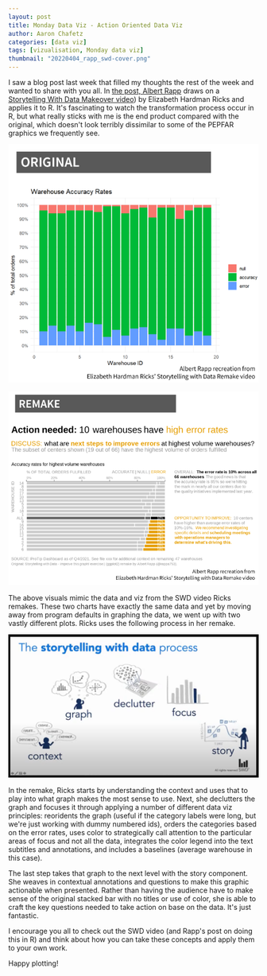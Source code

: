 ```yaml
---
layout: post
title: Monday Data Viz - Action Oriented Data Viz
author: Aaron Chafetz
categories: [data viz]
tags: [vizualisation, Monday data viz]
thumbnail: "20220404_rapp_swd-cover.png"
---
```


I saw a blog post last week that filled my thoughts the rest of the week and wanted to share with you all. In [the post, Albert Rapp](https://albert-rapp.de/post/2022-03-29-recreating-the-swd-look/) draws on a [Storytelling With Data Makeover video](https://youtu.be/st7_vPjq0SU)) by Elizabeth Hardman Ricks and applies it to R. It's fascinating to watch the transformation process occur in R, but what really sticks with me is the end product compared with the original, which doesn't look terribly dissimilar to some of the PEPFAR graphics we frequently see. 

![Rapp original stacked bars](/assets/images/posts/20220404_rapp_swd-original.png)

![Rapp remake visuals of stacked bars](/assets/images/posts/20220404_rapp_swd-remake.png)

 The above visuals mimic the data and viz from the SWD video Ricks remakes. These two charts have exactly the same data and yet by moving away from program defaults in graphing the data, we went up with two vastly different plots. Ricks uses the following process in her remake. 

![Storytelling With Data Process Flow](/assets/images/posts/20220404_ricks_swd-process.png)

In the remake, Ricks starts by understanding the context and uses that to play into what graph makes the most sense to use. Next, she declutters the graph and focuses it through applying a number of different data viz principles: reoridents the graph (useful if the category labels were long, but we're just working with dummy numbered ids), orders the categories based on the error rates, uses color to strategically call attention to the particular areas of focus and not all the data, integrates the color legend into the text subtitles and annotations, and includes a baselines (average warehouse in this case).

The last step takes that graph to the next level with the story component. She weaves in contextual annotations and questions to make this graphic actionable when presented. Rather than having the audience have to make sense of the original stacked bar with no titles or use of color, she is able to craft the key questions needed to take action on base on the data. It's just fantastic.

I encourage you all to check out the SWD video (and Rapp's post on doing this in R) and think about how you can take these concepts and apply them to your own work.

Happy plotting!